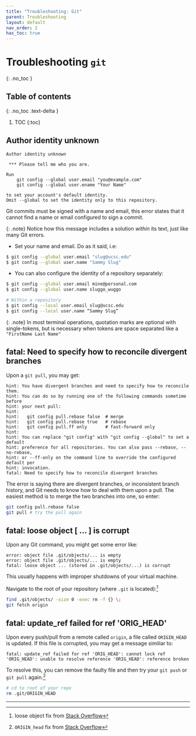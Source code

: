 ```yaml
---
title: "Troubleshooting: Git"
parent: Troubleshooting
layout: default
nav_order: 2
has_toc: true
---
```


# Troubleshooting `git`
{: .no_toc }

## Table of contents
{: .no_toc .text-delta }

1. TOC
{:toc}

## Author identity unknown

```
Author identity unknown

 *** Please tell me who you are.

Run
    git config --global user.email "you@example.com"
    git config --global user.ename "Your Name"

to set your account's default identity.
Omit --global to set the identity only to this repository.
```

Git commits must be signed with a name and email, this error states that it cannot find a name or email configured to sign a commit.

{: .note}
Notice how this message includes a solution *within* its text, just like many Git errors.

* Set your name and email. Do as it said, i.e:

```bash
$ git config --global user.email "slug@ucsc.edu"
$ git config --global user.name "Sammy Slug"
```

* You can also configure the identity of a repository separately:

```bash
$ git config --global user.email mine@personal.com
$ git config --global user.name sluggo_wuggo

# Within a repository
$ git config --local user.email slug@ucsc.edu
$ git config --local user.name “Sammy Slug”
```

{: .note}
In most terminal operations, quotation marks are optional with single-tokens, but is necessary when tokens are space separated like a `"FirstName Last Name"`

## fatal: Need to specify how to reconcile divergent branches

Upon a `git pull`, you may get:
```
hint: You have divergent branches and need to specify how to reconcile them.
hint: You can do so by running one of the following commands sometime before
hint: your next pull:
hint: 
hint:   git config pull.rebase false  # merge
hint:   git config pull.rebase true   # rebase
hint:   git config pull.ff only       # fast-forward only
hint: 
hint: You can replace "git config" with "git config --global" to set a default
hint: preference for all repositories. You can also pass --rebase, --no-rebase,
hint: or --ff-only on the command line to override the configured default per
hint: invocation.
fatal: Need to specify how to reconcile divergent branches
```

The error is saying there are divergent branches, or inconsistent branch history, and Git needs to know how to deal with them upon a pull. The easiest method is to merge the two branches into one, so enter:
```bash
git config pull.rebase false
git pull # try the pull again
```

## fatal: loose object [ ... ] is corrupt

Upon any Git command, you might get some error like:
```
error: object file .git/objects/... is empty
error: object file .git/objects/... is empty
fatal: loose object ... (stored in .git/objects/...) is corrupt
```

This usually happens with improper shutdowns of your virtual machine.

Navigate to the root of your repository (where `.git` is located):[^1]

```bash
find .git/objects/ -size 0 -exec rm -f {} \;
git fetch origin
```

## fatal: update_ref failed for ref 'ORIG_HEAD'

Upon every push/pull from a remote called `origin`, a file called `ORIGIN_HEAD` is updated. If this file is corrupted, you may get a message similiar to:
```
fatal: update_ref failed for ref 'ORIG_HEAD': cannot lock ref 'ORIG_HEAD': unable to resolve reference 'ORIG_HEAD': reference broken
```

To resolve this, you can remove the faulty file and then try your `git push` or `git pull` again.[^2]
```bash
# cd to root of your repo
rm .git/ORIGIN_HEAD
```

---

[^1]: loose object fix from [Stack Overflow](https://stackoverflow.com/a/40098509)

[^2]: `ORIGIN_head` fix from [Stack Overflow](https://stackoverflow.com/a/14159830)
